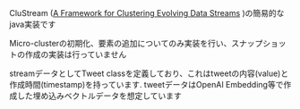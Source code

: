 CluStream ([A Framework for Clustering Evolving Data Streams](https://www.vldb.org/conf/2003/papers/S04P02.pdf) )の簡易的なjava実装です

Micro-clusterの初期化、要素の追加についてのみ実装を行い、スナップショットの作成の実装は行っていません

streamデータとしてTweet classを定義しており、これはtweetの内容(value)と作成時間(timestamp)を持っています. tweetデータはOpenAI Embedding等で作成した埋め込みベクトルデータを想定しています
